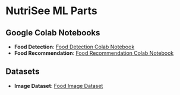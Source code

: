 # NutriSee ML Parts

## Google Colab Notebooks

- **Food Detection**: [Food Detection Colab Notebook](https://colab.research.google.com/drive/1V1Jrl1JT1RUiiPgB7BnoZcR_A30UIx1x?usp=sharing)
- **Food Recommendation**: [Food Recommendation Colab Notebook](([https://colab.research.google.com/drive/1OeUAl22Mv7Iwx1aa2VvaB-fM1hO2r1Zh?usp=sharing]))


## Datasets

- **Image Dataset**: [Food Image Dataset](https://drive.google.com/drive/folders/1-f39II8oVwaSX5-kOuuHlt-5W9Q-97UV)
